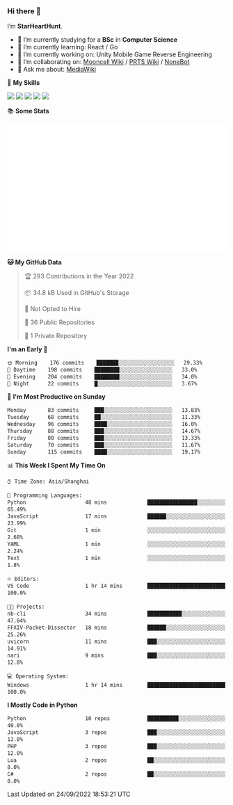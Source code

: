 ### Hi there 👋

I’m **StarHeartHunt**.

- 🏫 I’m currently studying for a **BSc** in **Computer Science**
- 🌱 I’m currently learning: React / Go
- 🔭 I’m currently working on: Unity Mobile Game Reverse Engineering
- 👯 I’m collaborating on: [Mooncell Wiki](https://fgo.wiki/) / [PRTS Wiki](http://prts.wiki/) / [NoneBot](https://github.com/nonebot)
- 💬 Ask me about: [MediaWiki](https://www.mediawiki.org)

🌟 **My Skills**

![](https://img.shields.io/badge/-Python-3e74a2?style=flat-square&logo=Python&logoColor=fff)
![](https://img.shields.io/badge/-Vue-4fc08d?style=flat-square&logo=vue.js&logoColor=fff)
![](https://img.shields.io/badge/-Node.js-339933?style=flat-square&logo=node.js&logoColor=fff)
![](https://img.shields.io/badge/-Linux-000000?style=flat-square&logo=Linux&logoColor=fff)
![](https://img.shields.io/badge/-Dotnet-512bd4?style=flat-square&logo=.net&logoColor=fff)

📚 **Some Stats**

![](https://github.com/StarHeartHunt/github-stats/blob/master/generated/overview.svg)

<!--START_SECTION:waka-->
**🐱 My GitHub Data** 

> 🏆 293 Contributions in the Year 2022
 > 
> 📦 34.8 kB Used in GitHub's Storage 
 > 
> 🚫 Not Opted to Hire
 > 
> 📜 36 Public Repositories 
 > 
> 🔑 1 Private Repository 
 > 
**I'm an Early 🐤** 

```text
🌞 Morning    176 commits    ███████░░░░░░░░░░░░░░░░░░   29.33% 
🌆 Daytime    198 commits    ████████░░░░░░░░░░░░░░░░░   33.0% 
🌃 Evening    204 commits    ████████░░░░░░░░░░░░░░░░░   34.0% 
🌙 Night      22 commits     █░░░░░░░░░░░░░░░░░░░░░░░░   3.67%

```
📅 **I'm Most Productive on Sunday** 

```text
Monday       83 commits     ███░░░░░░░░░░░░░░░░░░░░░░   13.83% 
Tuesday      68 commits     ██░░░░░░░░░░░░░░░░░░░░░░░   11.33% 
Wednesday    96 commits     ████░░░░░░░░░░░░░░░░░░░░░   16.0% 
Thursday     88 commits     ███░░░░░░░░░░░░░░░░░░░░░░   14.67% 
Friday       80 commits     ███░░░░░░░░░░░░░░░░░░░░░░   13.33% 
Saturday     70 commits     ███░░░░░░░░░░░░░░░░░░░░░░   11.67% 
Sunday       115 commits    ████░░░░░░░░░░░░░░░░░░░░░   19.17%

```


📊 **This Week I Spent My Time On** 

```text
⌚︎ Time Zone: Asia/Shanghai

💬 Programming Languages: 
Python                   48 mins             ████████████████░░░░░░░░░   65.49% 
JavaScript               17 mins             ██████░░░░░░░░░░░░░░░░░░░   23.99% 
Git                      1 min               ░░░░░░░░░░░░░░░░░░░░░░░░░   2.68% 
YAML                     1 min               ░░░░░░░░░░░░░░░░░░░░░░░░░   2.24% 
Text                     1 min               ░░░░░░░░░░░░░░░░░░░░░░░░░   1.8%

🔥 Editors: 
VS Code                  1 hr 14 mins        █████████████████████████   100.0%

🐱‍💻 Projects: 
nb-cli                   34 mins             ███████████░░░░░░░░░░░░░░   47.04% 
FFXIV-Packet-Dissector   18 mins             ██████░░░░░░░░░░░░░░░░░░░   25.26% 
uvicorn                  11 mins             ███░░░░░░░░░░░░░░░░░░░░░░   14.91% 
nari                     9 mins              ███░░░░░░░░░░░░░░░░░░░░░░   12.8%

💻 Operating System: 
Windows                  1 hr 14 mins        █████████████████████████   100.0%

```

**I Mostly Code in Python** 

```text
Python                   10 repos            ██████████░░░░░░░░░░░░░░░   40.0% 
JavaScript               3 repos             ███░░░░░░░░░░░░░░░░░░░░░░   12.0% 
PHP                      3 repos             ███░░░░░░░░░░░░░░░░░░░░░░   12.0% 
Lua                      2 repos             ██░░░░░░░░░░░░░░░░░░░░░░░   8.0% 
C#                       2 repos             ██░░░░░░░░░░░░░░░░░░░░░░░   8.0%

```



 Last Updated on 24/09/2022 18:53:21 UTC
<!--END_SECTION:waka-->
